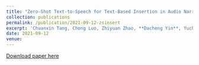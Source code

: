 ```yaml
---
title: "Zero-Shot Text-to-Speech for Text-Based Insertion in Audio Narration"
collection: publications
permalink: /publication/2021-09-12-zsinsert
excerpt: 'Chuanxin Tang, Chong Luo, Zhiyuan Zhao, **Dacheng Yin**, Yucheng Zhao, Wenjun Zeng<br>In *(**InterSpeech-2021**)*.'
date: 2021-09-12
venue: 
---
```

[Download paper here](https://arxiv.org/pdf/2109.05426)